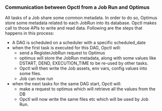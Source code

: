 ### Communication between Opctl from a Job Run and Optimus

All tasks of a Job share some common metadata. In order to do so, Optimus store some metadata related to each JobRun into its database. Opctl makes call to those APIs to write and read data. Following are the steps that happens in this process:
- A DAG is scheduled on a scheduler with a specific scheduled_date
- when the first task is executed for this DAG, Opctl will:
    - send a RegisterJobRun request to Optimus
    - optimus will store the JobRun metadata, along with some values like DSTART, DEND, EXECUTION_TIME to be re-used by other tasks.
    - Opctl will then write the Job assets, env vars, config values into some files.
    - Job can now run
- when the next tasks for the same DAG start, Opctl will:
    - make a request to optimus which will retrieve all the values from the DB
    - Opctl will now write the same files etc which will be used by Job Run.
